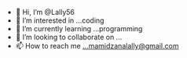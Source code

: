 - 👋 Hi, I’m @Lally56
- 👀 I’m interested in ...coding
- 🌱 I’m currently learning ...programming 
- 💞️ I’m looking to collaborate on ...
- 📫 How to reach me ...mamidzanalally@gmail.com 

<!---
Lally56/Lally56 is a ✨ special ✨ repository because its `README.md` (this file) appears on your GitHub profile.
You can click the Preview link to take a look at your changes.
--->
